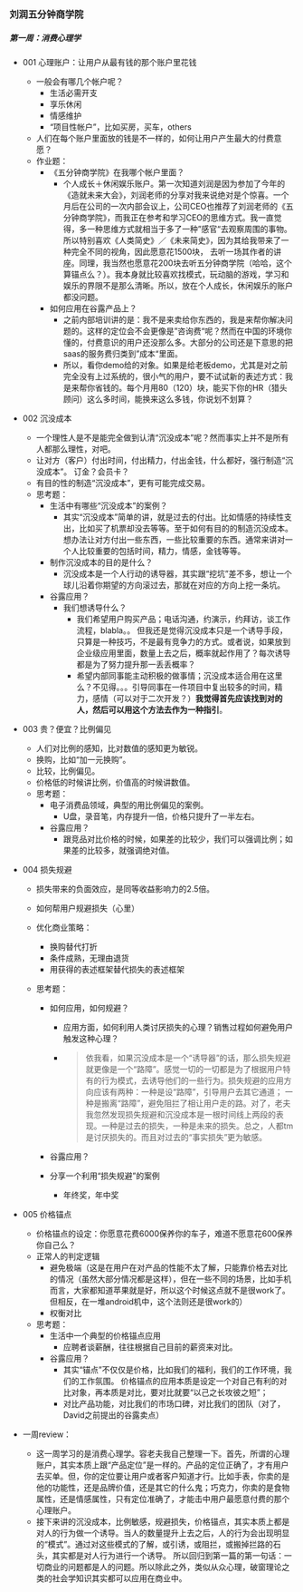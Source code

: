 ### 刘润五分钟商学院

##### 第一周：消费心理学

- 001 心理账户：让用户从最有钱的那个账户里花钱

  - 一般会有哪几个帐户呢？
    - 生活必需开支
    - 享乐休闲
    - 情感维护
    - “项目性帐户”，比如买房，买车，others
  - 人们在每个账户里面放的钱是不一样的，如何让用户产生最大的付费意愿？
  - 作业题：
    - 《五分钟商学院》在我哪个帐户里面？
      - 个人成长＋休闲娱乐账户。第一次知道刘润是因为参加了今年的《造就未来大会》，刘润老师的分享对我来说绝对是个惊喜。一个月后在公司的一次内部会议上，公司CEO也推荐了刘润老师的《五分钟商学院》，而我正在参考和学习CEO的思维方式。我一直觉得，多一种思维方式就相当于多了一种”感官“去观察周围的事物。所以特别喜欢《人类简史》／《未来简史》，因为其给我带来了一种完全不同的视角，因此愿意花1500块， 去听一场其作者的讲座。同理，我当然也愿意花200块去听五分钟商学院（哈哈，这个算锚点么？）。我本身就比较喜欢找模式，玩动脑的游戏，学习和娱乐的界限不是那么清晰。所以，放在个人成长，休闲娱乐的账户都没问题。
    - 如何应用在谷露产品上？
      - 之前内部培训讲的是：我不是来卖给你东西的，我是来帮你解决问题的。这样的定位会不会更像是”咨询费“呢？然而在中国的环境你懂的，付费意识的用户还没那么多。大部分的公司还是下意思的把saas的服务费归类到”成本“里面。
      - 所以，看你demo给的对象。如果是给老板demo，尤其是对之前完全没有上过系统的，很小气的用户，要不试试新的表述方式：我是来帮你省钱的。每个月用80（120）块，能买下你的HR（猎头顾问）这么多时间，能换来这么多钱，你说划不划算？

- 002 沉没成本

  - 一个理性人是不是能完全做到认清“沉没成本”呢？然而事实上并不是所有人都那么理性，对吧。
  - 让对方（客户）付出时间，付出精力，付出金钱，什么都好，强行制造“沉没成本”。 订金？会员卡？
  - 有目的性的制造“沉没成本”，更有可能完成交易。
  - 思考题：
    - 生活中有哪些“沉没成本”的案例？
      - 其实“沉没成本”简单的讲，就是过去的付出。比如情感的持续性支出，比如买了机票却没去等等。至于如何有目的的制造沉没成本。想办法让对方付出一些东西，一些比较重要的东西。通常来讲对一个人比较重要的包括时间，精力，情感，金钱等等。
    - 制作沉没成本的目的是什么？
      - 沉没成本是一个人行动的诱导器，其实跟“挖坑”差不多，想让一个球儿沿着你期望的方向滚过去，那就在对应的方向上挖一条坑。
    - 谷露应用？
      - 我们想诱导什么？
        - 我们希望用户购买产品；电话沟通，约演示，约拜访，谈工作流程，blabla。。 但我还是觉得沉没成本只是一个诱导手段，只算是一种技巧，不是最有竞争力的方式。或者说，如果放到企业级应用里面，数量上去之后，概率就起作用了？每次诱导都是为了努力提升那一丢丢概率？
        - 希望内部同事能主动积极的做事情；沉没成本适合用在这里么？不见得。。。引导同事在一件项目中复出较多的时间，精力，感情（可以对于二次开发？）**我觉得首先应该找到对的人，然后可以用这个方法去作为一种指引**。

- 003 贵？便宜？比例偏见

  - 人们对比例的感知，比对数值的感知更为敏锐。
  - 换购，比如“加一元换购”。
  - 比较，比例偏见。
  - 价格低的时候讲比例，价值高的时候讲数值。
  - 思考题：
    - 电子消费品领域，典型的用比例偏见的案例。
      - U盘，录音笔，内存提升一倍，价格只提升了一半左右。
    - 谷露应用？
      - 跟竞品对比价格的时候，如果差的比较少，我们可以强调比例；如果差的比较多，就强调绝对值。

- 004 损失规避

  - 损失带来的负面效应，是同等收益影响力的2.5倍。

  - 如何帮用户规避损失（心里）

  - 优化商业策略：

    - 换购替代打折
    - 条件成熟，无理由退货
    - 用获得的表述框架替代损失的表述框架

  - 思考题：

    - 如何应用，如何规避？

      - 应用方面，如何利用人类讨厌损失的心理？销售过程如何避免用户触发这种心理？

      - > 依我看，如果沉没成本是一个“诱导器”的话，那么损失规避就更像是一个“路障”。感觉一切的一切都是为了根据用户特有的行为模式，去诱导他们的一些行为。损失规避的应用方向应该有两种：一种是设“路障”，引导用户去其它通道； 一种是搬离“路障”，避免阻拦了相让用户走的路。对了，老夫我忽然发现损失规避和沉没成本是一根时间线上两段的表现。一种是过去的损失，一种是未来的损失。总之，人都tm是讨厌损失的。而且对过去的“事实损失”更为敏感。

    - 谷露应用？

    - 分享一个利用“损失规避”的案例

      - 年终奖，年中奖

- 005 价格锚点

  - 价格锚点的设定：你愿意花费6000保养你的车子，难道不愿意花600保养你自己么？
  - 正常人的判定逻辑
    - 避免极端（这是在用户在对产品的性能不太了解，只能靠价格去对比的情况（虽然大部分情况都是这样），但在一些不同的场景，比如手机而言，大家都知道苹果就是好，所以这个时候这点就不是很work了。但相反，在一堆android机中，这个法则还是很work的）
    - 权衡对比
  - 思考题：
    - 生活中一个典型的价格锚点应用
      - 应聘者谈薪酬，往往根据自己目前的薪资来对比。
    - 谷露应用？
      - 其实“锚点”不仅仅是价格，比如我们的福利，我们的工作环境，我们的工作氛围。 价格锚点的应用本质是设定一个对自己有利的对比对象，再本质是对比，要对比就要“以己之长攻彼之短”；
      - 对比产品功能，对比我们的市场口碑，对比我们的团队（对了，David之前提出的谷露卖点）

- 一周review：

  - 这一周学习的是消费心理学。容老夫我自己整理一下。首先，所谓的心理账户，其实本质上跟“产品定位”是一样的。产品的定位正确了，才有用户去买单。但，你的定位要让用户或者客户知道才行。比如手表，你卖的是他的功能性，还是品牌价值，还是其它的什么鬼；巧克力，你卖的是食物属性，还是情感属性，只有定位准确了，才能击中用户最愿意付费的那个心理账户。
  - 接下来讲的沉没成本，比例敏感，规避损失，价格锚点，其实本质上都是对人的行为做一个诱导。当人的数量提升上去之后，人的行为会出现明显的“模式”。通过对这些模式的了解，或引诱，或阻拦，或搬掉拦路的石头，其实都是对人行为进行一个诱导。 所以回归到第一篇的第一句话：一切商业的问题都是人的问题。所以除此之外，类似从众心理，破窗理论之类的社会学知识其实都可以应用在商业中。